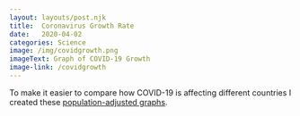 ```yaml
---
layout: layouts/post.njk
title:  Coronavirus Growth Rate
date:   2020-04-02
categories: Science
image: /img/covidgrowth.png
imageText: Graph of COVID-19 Growth
image-link: /covidgrowth
---
```


To make it easier to compare how COVID-19 is affecting different countries
I created these [population-adjusted graphs][1].


[1]: /covidgrowth